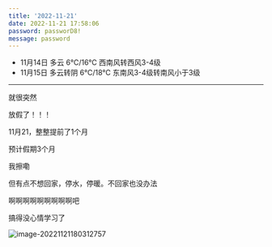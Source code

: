 ```yaml
---
title: '2022-11-21'
date: 2022-11-21 17:58:06
password: passworD8!
message: password
---
```

- 11月14日 多云 6℃/16℃ 西南风转西风3-4级
- 11月15日 多云转阴 6℃/18℃ 东南风3-4级转南风小于3级

***

就很突然

放假了！！！

11月21，整整提前了1个月

预计假期3个月

我擦嘞

但有点不想回家，停水，停暖。不回家也没办法

啊啊啊啊啊啊啊啊啊吧

搞得没心情学习了

![image-20221121180312757](http://nidhogg-110.cn/image-20221121180312757.png)